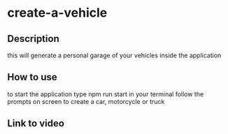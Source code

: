 # create-a-vehicle
## Description
this will generate a personal garage of your vehicles inside the application

## How to use
to start the application type npm run start in your terminal
follow the prompts on screen to create a car, motorcycle or truck

## Link to video
